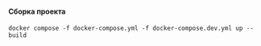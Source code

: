 
#### Сборка проекта 

```shell
docker compose -f docker-compose.yml -f docker-compose.dev.yml up --build
```
